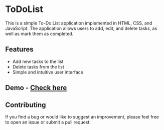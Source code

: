 # ToDoList

This is a simple To-Do List application implemented in HTML, CSS, and JavaScript. The application allows users to add, edit, and delete tasks, as well as mark them as completed.

## Features

- Add new tasks to the list
- Delete tasks from the list
- Simple and intuitive user interface

## Demo - [Check here](https://crazy-elk.cyclic.app/) 

## Contributing

If you find a bug or would like to suggest an improvement, please feel free to open an issue or submit a pull request.


